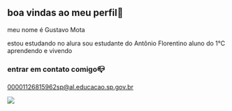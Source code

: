 ## boa vindas ao meu perfil🤯

meu nome é Gustavo Mota

estou estudando no alura
sou estudante do Antônio Florentino
aluno do 1°C
aprendendo e vivendo

### entrar em contato comigo📪

00001126815962sp@al.educacao.sp.gov.br


![](https://media1.tenor.com/m/-cQWzpkkqT0AAAAd/grau-moto.gif)


